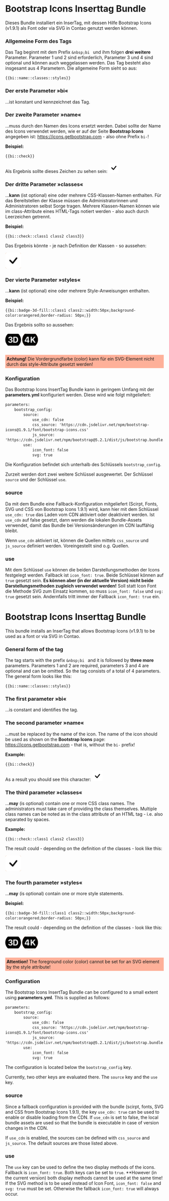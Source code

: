 # Bootstrap Icons Inserttag Bundle

Dieses Bundle installiert ein InserTag, mit dessen Hilfe Bootstrap Icons (v1.9.1) als Font oder via SVG in Contao genutzt werden können.

### Allgemeine Form des Tags

Das Tag beginnt mit dem Prefix ```&nbsp;bi ```&nbsp;und ihm folgen **drei weitere** Parameter. Parameter 1 und 2 sind
erforderlich, Parameter 3 und 4 sind optional und können auch weggelassen werden. Das Tag besteht also insgesamt aus
4 Parametern. Die allgemeine Form sieht so aus:

    {{bi::name::classes::styles}}

### Der erste Parameter &raquo;bi&laquo;
...ist konstant und kennzeichnet das Tag.

### Der zweite Parameter &raquo;name&laquo;
...muss durch den Namen des Icons ersetzt werden. Dabei sollte der Name des Icons verwendet werden, wie er auf
der Seite **Bootstrap Icons** angegeben ist: https://icons.getbootstrap.com - also ohne Prefix ```bi-```!

**Beispiel:**

    {{bi::check}}

Als Ergebnis sollte dieses Zeichen zu sehen sein:
![check.svg](src/Resources/public/img/bootstrap/check.svg)

### Der dritte Parameter &raquo;classes&laquo;
...**kann** (ist optional) eine oder mehrere CSS-Klassen-Namen enthalten. Für das Bereitstellen der Klasse müssen die Administratorinnen und
Administratoren selbst Sorge tragen. Mehrere Klassen-Namen können wie im class-Attribute eines HTML-Tags notiert werden - also auch durch
Leerzeichen getrennt.

**Beispiel:**

    {{bi::check::class1 class2 class3}}

Das Ergebnis könnte - je nach Definition der Klassen - so aussehen:

<img src='src/Resources/public/img/bootstrap/check.svg' style="width:50px;stroke:blue;background-color: chocolate;border-radius: 5px;" alt="check"/>

### Der vierte Parameter &raquo;styles&laquo;
...**kann** (ist optional) eine oder mehrere Style-Anweisungen enthalten.

**Beispiel:**

    {{bi::badge-3d-fill::class1 class2::width:50px;background-color:orangered;border-radius: 50px;}}

Das Ergebnis sollto so aussehen:

<img src='src/Resources/public/img/bootstrap/badge-3d-fill.svg' style="width:50px;background-color:yellow;border-radius: 50px;" alt="badge-3d"/>
<img src='src/Resources/public/img/bootstrap/badge-4k-fill.svg' style="width:50px;background-color:orangered;border-radius: 50px;" alt="badge-4k"/>

####
<div style="background:#FEB099;padding:4px;"><b>Achtung!</b>
Die Vordergrundfarbe (color) kann für ein SVG-Element nicht durch das style-Attribute gesetzt werden!
</div>

### Konfiguration

Das Bootstrap Icons InsertTag Bundle kann in geringem Umfang mit der **parameters.yml** konfiguriert werden.
Diese wird wie folgt mitgeliefert:
```
parameters:
    bootstrap_config:
        source:
            use_cdn: false
            css_source: 'https://cdn.jsdelivr.net/npm/bootstrap-icons@1.9.1/font/bootstrap-icons.css'
            js_source:  'https://cdn.jsdelivr.net/npm/bootstrap@5.2.1/dist/js/bootstrap.bundle.min.js'
        use:
            icon_font: false
            svg: true
```
Die Konfiguration befindet sich unterhalb des Schlüssels ``bootstrap_config``.

Zurzeit werden dort zwei weitere Schlüssel ausgewertet. Der Schlüssel ``source`` und der Schlüssel ``use``.

### source
Da mit dem Bundle eine Fallback-Konfiguration mitgeliefert (Scirpt, Fonts, SVG und CSS von Bootstrap Icons 1.9.1) wird,
kann hier mit dem Schlüssel ``use_cdn: true`` das Laden vom CDN aktiviert oder deaktiviert werden.
Ist ``use_cdn`` auf false gesetzt, dann werden die lokalen Bundle-Assets verwendet, damit das Bundle bei
Versionsänderungen im CDN lauffähig bleibt.

Wenn ``use_cdn`` aktiviert ist, können die Quellen mittels ``css_source`` und ``js_source`` definiert werden.
Voreingestellt sind o.g. Quellen.

### use
Mit dem Schlüssel ``use`` können die beiden Darstellungsmethoden der Icons festgelegt werden.
Fallback ist ``icon_font: true``. Beide Schlüssel können auf ``true`` gesetzt sein.
**Es können aber (in der aktuelle Version) nicht beide Darstellungsmethoden zugleich verwendet werden!**
Soll statt Icon Font die Methode SVG zum Einsatz kommen, so muss ``icon_font: false`` und ``svg: true`` gesetzt sein.
Andernfalls tritt immer der Fallback ``icon_font: true`` ein.

# Bootstrap Icons Inserttag Bundle

This bundle installs an InserTag that allows Bootstrap Icons (v1.9.1) to be used as a font or via SVG in Contao.

### General form of the tag

The tag starts with the prefix ``&nbsp;bi ``&nbsp;and it is followed by **three more** parameters. Parameters 1 and 2 are
required, parameters 3 and 4 are optional and can be omitted. So the tag consists of a total of
4 parameters. The general form looks like this:

    {{bi::name::classes::styles}}

### The first parameter &raquo;bi&laquo;
...is constant and identifies the tag.

### The second parameter &raquo;name&laquo;
...must be replaced by the name of the icon. The name of the icon should be used as shown
on the **Bootstrap Icons** page: https://icons.getbootstrap.com - that is, without the ``bi-`` prefix!

**Example:**

    {{bi::check}}

As a result you should see this character:
![check.svg](src/Resources/public/img/bootstrap/check.svg)

### The third parameter &raquo;classes&laquo;
...**may** (is optional) contain one or more CSS class names. The administrators must take care of providing the class themselves.
Multiple class names can be noted as in the class attribute of an HTML tag - i.e. also separated by
spaces.

**Example:**

    {{bi::check::class1 class2 class3}}

The result could - depending on the definition of the classes - look like this:

<img src='src/Resources/public/img/bootstrap/check.svg' style="width:50px;stroke:blue;background-color: chocolate;border-radius: 5px;" alt="check"/>

### The fourth parameter &raquo;styles&laquo;
...**may** (is optional) contain one or more style statements.

**Beispiel:**

    {{bi::badge-3d-fill::class1 class2::width:50px;background-color:orangered;border-radius: 50px;}}

The result could - depending on the definition of the classes - look like this:

<img src='src/Resources/public/img/bootstrap/badge-3d-fill.svg' style="width:50px;background-color:yellow;border-radius: 50px;" alt="badge-3d"/>
<img src='src/Resources/public/img/bootstrap/badge-4k-fill.svg' style="width:50px;background-color:orangered;border-radius: 50px;" alt="badge-4k"/>

####
<div style="background:#FEB099;padding:4px;"><b>Attention!</b>
The foreground color (color) cannot be set for an SVG element by the style attribute!
</div>

### Configuration

The Bootstrap Icons InsertTag Bundle can be configured to a small extent using **parameters.yml**.
This is supplied as follows:
```
parameters:
    bootstrap_config:
        source:
            use_cdn: false
            css_source: 'https://cdn.jsdelivr.net/npm/bootstrap-icons@1.9.1/font/bootstrap-icons.css'
            js_source: 'https://cdn.jsdelivr.net/npm/bootstrap@5.2.1/dist/js/bootstrap.bundle.min.js'
        use:
            icon_font: false
            svg: true
```
The configuration is located below the ``bootstrap_config`` key.

Currently, two other keys are evaluated there. The ``source`` key and the ``use`` key.

### source
Since a fallback configuration is provided with the bundle (scirpt, fonts, SVG and CSS from Bootstrap Icons 1.9.1),
the key ``use_cdn: true`` can be used to enable or disable loading from the CDN.
If ``use_cdn`` is set to false, the local bundle assets are used so that the bundle is executable in case of
version changes in the CDN.

If ``use_cdn`` is enabled, the sources can be defined with ``css_source`` and ``js_source``.
The default sources are those listed above.

### use
The ``use`` key can be used to define the two display methods of the icons.
Fallback is ``icon_font: true``. Both keys can be set to ``true``.
**However (in the current version) both display methods cannot be used at the same time!
If the SVG method is to be used instead of Icon Font, ``icon_font: false`` and ``svg: true`` must be set.
Otherwise the fallback ``icon_font: true`` will always occur.

